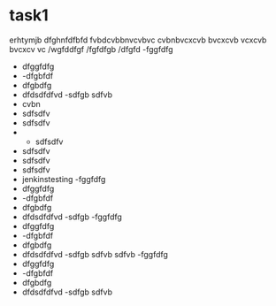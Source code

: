 # task1
erhtymjb
dfghnfdfbfd
fvbdcvbbnvcvbvc
cvbnbvcxcvb bvcxcvb 
vcxcvb bvcxcv vc
/wgfddfgf
/fgfdfgb
/dfgfd
-fggfdfg
- dfggfdfg
- -dfgbfdf
- dfgbdfg
- dfdsdfdfvd
-sdfgb
sdfvb
- cvbn
- sdfsdfv
- sdfsdfv
- - sdfsdfv
- sdfsdfv
- sdfsdfv
- sdfsdfv
- jenkinstesting
-fggfdfg
- dfggfdfg
- -dfgbfdf
- dfgbdfg
- dfdsdfdfvd
-sdfgb
-fggfdfg
- dfggfdfg
- -dfgbfdf
- dfgbdfg
- dfdsdfdfvd
-sdfgb
sdfvb
sdfvb
-fggfdfg
- dfggfdfg
- -dfgbfdf
- dfgbdfg
- dfdsdfdfvd
-sdfgb
sdfvb
